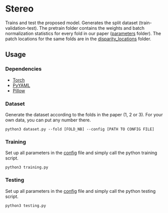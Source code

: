 # Stereo
Trains and test the proposed model. Generates the split dataset (train-validation-test). The pretrain folder contains the weights and batch normalization statistics for every fold in our paper ([parameters](./pretrain/parameters) folder). The patch locations for the same folds are in the [disparity_locations](./pretrain/disparity_locations) folder.

## Usage
### Dependencies
* [Torch](http://torch.ch/)
* [PyYAML](https://pypi.org/project/PyYAML/)
* [Pillow](https://pypi.org/project/Pillow/)

### Dataset
Generate the dataset according to the folds in the paper (1, 2 or 3). For your own data, you can put any number there.
```
python3 dataset.py --fold [FOLD_NB] --config [PATH TO CONFIG FILE]
```

### Training
Set up all parameters in the [config](../shared/config.yml) file and simply call the python training script.
```
python3 training.py
```
### Testing
Set up all parameters in the [config](../shared/config.yml) file and simply call the python testing script.
```
python3 testing.py
```